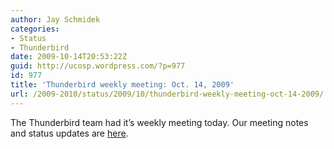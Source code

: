 ```yaml
---
author: Jay Schmidek
categories:
- Status
- Thunderbird
date: 2009-10-14T20:53:22Z
guid: http://ucosp.wordpress.com/?p=977
id: 977
title: 'Thunderbird weekly meeting: Oct. 14, 2009'
url: /2009-2010/status/2009/10/thunderbird-weekly-meeting-oct-14-2009/
---
```


The Thunderbird team had it’s weekly meeting today. Our meeting notes and status updates are [here](https://wiki.mozilla.org/Thunderbird/ISPDB/StatusMeetings/2009-10-14).